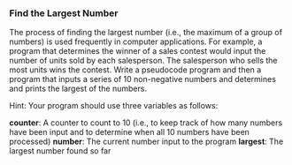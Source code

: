 ### Find the Largest Number

 The process of finding the largest number (i.e., the maximum of a group of numbers) is used frequently in computer applications. For example, a program that determines the winner of a sales contest would input the number of units sold by each salesperson. The salesperson who sells the most units wins the contest. Write a pseudocode program and then a program that inputs a series of 10 non-negative numbers and determines and prints the largest of the numbers. 
 
 Hint: Your program should use three variables as follows:   
 
 **counter**: A counter to count to 10 (i.e., to keep track of how many numbers have been input and to determine when all 10 numbers have been processed) 
 **number**: The current number input to the program 
 **largest**: The largest number found so far 